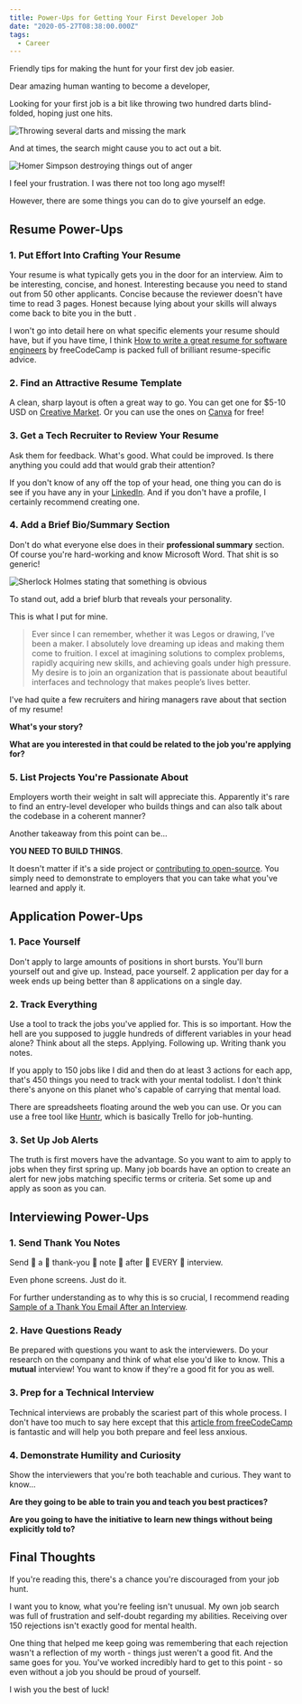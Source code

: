 ```yaml
---
title: Power-Ups for Getting Your First Developer Job
date: "2020-05-27T08:38:00.000Z"
tags:
  - Career
---
```


Friendly tips for making the hunt for your first dev job easier.

<!-- more -->

Dear amazing human wanting to become a developer,

Looking for your first job is a bit like throwing two hundred darts blind-folded, hoping just one hits.

![Throwing several darts and missing the mark](https://media.giphy.com/media/13uRJ7l8H4zPZC/source.gif)

And at times, the search might cause you to act out a bit.

![Homer Simpson destroying things out of anger](https://media.giphy.com/media/CJxXHfRAYvtqU/source.gif)

I feel your frustration. I was there not too long ago myself!

However, there are some things you can do to give yourself an edge.

## Resume Power-Ups

### 1. Put Effort Into Crafting Your Resume

Your resume is what typically gets you in the door for an interview. Aim to be interesting, concise, and honest. Interesting because you need to stand out from 50 other applicants. Concise because the reviewer doesn't have time to read 3 pages. Honest because lying about your skills will always come back to bite you in the butt .

I won't go into detail here on what specific elements your resume should have, but if you have time, I think [How to write a great resume for software engineers](https://www.freecodecamp.org/news/how-to-write-a-great-resume-for-software-engineers-75d514dd8322/) by freeCodeCamp is packed full of brilliant resume-specific advice.

### 2. Find an Attractive Resume Template

A clean, sharp layout is often a great way to go. You can get one for \$5-10 USD on [Creative Market](https://creativemarket.com/search?q=developer&categoryIDs=2%2C43). Or you can use the ones on [Canva](https://www.canva.com/) for free!

### 3. Get a Tech Recruiter to Review Your Resume

Ask them for feedback. What's good. What could be improved. Is there anything you could add that would grab their attention?

If you don't know of any off the top of your head, one thing you can do is see if you have any in your [LinkedIn](https://www.linkedin.com/). And if you don't have a profile, I certainly recommend creating one.

### 4. Add a Brief Bio/Summary Section

Don't do what everyone else does in their **professional summary** section. Of course you're hard-working and know Microsoft Word. That shit is so generic!

![Sherlock Holmes stating that something is obvious](https://media.giphy.com/media/DMfObymU6HVeM/source.gif)

To stand out, add a brief blurb that reveals your personality.

This is what I put for mine.

> Ever since I can remember, whether it was Legos or drawing, I’ve been a maker. I absolutely love dreaming up ideas and making them come to fruition. I excel at imagining solutions to complex problems, rapidly acquiring new skills, and achieving goals under high pressure. My desire is to join an organization that is passionate about beautiful interfaces and technology that makes people’s lives better.

I've had quite a few recruiters and hiring managers rave about that section of my resume!

**What's your story?**

**What are you interested in that could be related to the job you're applying for?**

### 5. List Projects You're Passionate About

Employers worth their weight in salt will appreciate this. Apparently it's rare to find an entry-level developer who builds things and can also talk about the codebase in a coherent manner?

Another takeaway from this point can be...

**YOU NEED TO BUILD THINGS**.

It doesn't matter if it's a side project or [contributing to open-source](https://jamestucker.dev/tutorials/how-to-contribute-to-open-source). You simply need to demonstrate to employers that you can take what you've learned and apply it.

## Application Power-Ups

### 1. Pace Yourself

Don't apply to large amounts of positions in short bursts. You'll burn yourself out and give up. Instead, pace yourself. 2 application per day for a week ends up being better than 8 applications on a single day.

### 2. Track Everything

Use a tool to track the jobs you've applied for. This is so important. How the hell are you supposed to juggle hundreds of different variables in your head alone? Think about all the steps. Applying. Following up. Writing thank you notes.

If you apply to 150 jobs like I did and then do at least 3 actions for each app, that's 450 things you need to track with your mental todolist. I don't think there's anyone on this planet who's capable of carrying that mental load.

There are spreadsheets floating around the web you can use. Or you can use a free tool like [Huntr](https://huntr.co/), which is basically Trello for job-hunting.

### 3. Set Up Job Alerts

The truth is first movers have the advantage. So you want to aim to apply to jobs when they first spring up. Many job boards have an option to create an alert for new jobs matching specific terms or criteria. Set some up and apply as soon as you can.

## Interviewing Power-Ups

### 1. Send Thank You Notes

Send 👏 a 👏 thank-you 👏 note 👏 after 👏 EVERY 👏 interview.

Even phone screens. Just do it.

For further understanding as to why this is so crucial, I recommend reading [Sample of a Thank You Email After an Interview](https://www.theladders.com/career-advice/sample-of-a-thank-you-email-after-an-interview).

### 2. Have Questions Ready

Be prepared with questions you want to ask the interviewers. Do your research on the company and think of what else you'd like to know. This a **mutual** interview! You want to know if they're a good fit for you as well.

### 3. Prep for a Technical Interview

Technical interviews are probably the scariest part of this whole process. I don't have too much to say here except that this [article from freeCodeCamp](https://www.freecodecamp.org/news/interviewing-prep-tips-and-tricks/) is fantastic and will help you both prepare and feel less anxious.

### 4. Demonstrate Humility and Curiosity

Show the interviewers that you're both teachable and curious. They want to know...

**Are they going to be able to train you and teach you best practices?**

**Are you going to have the initiative to learn new things without being explicitly told to?**

## Final Thoughts

If you're reading this, there's a chance you're discouraged from your job hunt.

I want you to know, what you're feeling isn't unusual. My own job search was full of frustration and self-doubt regarding my abilities. Receiving over 150 rejections isn't exactly good for mental health.

One thing that helped me keep going was remembering that each rejection wasn't a reflection of my worth - things just weren't a good fit. And the same goes for you. You've worked incredibly hard to get to this point - so even without a job you should be proud of yourself.

I wish you the best of luck!
